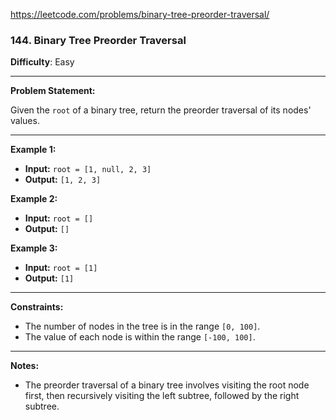 https://leetcode.com/problems/binary-tree-preorder-traversal/

### 144. Binary Tree Preorder Traversal

**Difficulty**: Easy

---

**Problem Statement:**

Given the `root` of a binary tree, return the preorder traversal of its nodes' values.

---

**Example 1:**

- **Input:** `root = [1, null, 2, 3]`
- **Output:** `[1, 2, 3]`

**Example 2:**

- **Input:** `root = []`
- **Output:** `[]`

**Example 3:**

- **Input:** `root = [1]`
- **Output:** `[1]`

---

**Constraints:**

- The number of nodes in the tree is in the range `[0, 100]`.
- The value of each node is within the range `[-100, 100]`.

---

**Notes:**

- The preorder traversal of a binary tree involves visiting the root node first, then recursively visiting the left subtree, followed by the right subtree.